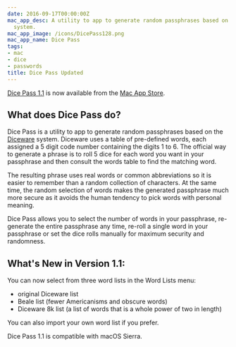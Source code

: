 ```yaml
---
date: 2016-09-17T00:00:00Z
mac_app_desc: A utility to app to generate random passphrases based on the Diceware
  system.
mac_app_image: /icons/DicePass128.png
mac_app_name: Dice Pass
tags:
- mac
- dice
- passwords
title: Dice Pass Updated
---
```


[Dice Pass 1.1][1] is now available from the [Mac App Store][2].

## What does Dice Pass do?

Dice Pass is a utility to app to generate random passphrases based on the
[Diceware][3] system. Diceware uses a table of pre-defined words, each assigned
a 5 digit code number containing the digits 1 to 6. The official way to generate
a phrase is to roll 5 dice for each word you want in your passphrase and then
consult the words table to find the matching word.

The resulting phrase uses real words or common abbreviations so it is easier to
remember than a random collection of characters. At the same time, the random
selection of words makes the generated passphrase much more secure as it avoids
the human tendency to pick words with personal meaning.

Dice Pass allows you to select the number of words in your passphrase,
re-generate the entire passphrase any time, re-roll a single word in your
passphrase or set the dice rolls manually for maximum security and randomness.

## What's New in Version 1.1:

You can now select from three word lists in the Word Lists menu:

* original Diceware list
* Beale list (fewer Americanisms and obscure words)
* Diceware 8k list (a list of words that is a whole power of two in length)

You can also import your own word list if you prefer.

Dice Pass 1.1 is compatible with macOS Sierra.

[1]: /dicepass/
[2]: https://itunes.apple.com/app/dice-pass/id997688302
[3]: http://world.std.com/~reinhold/diceware.html
